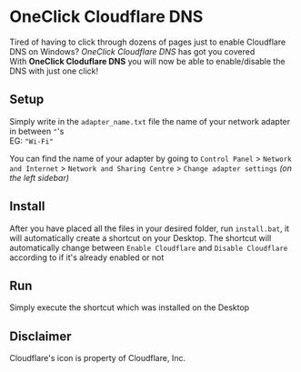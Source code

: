 # OneClick Cloudflare DNS
Tired of having to click through dozens of pages just to enable Cloudflare DNS on Windows? *OneClick Cloudflare DNS* has got you covered  
With **OneClick Cloduflare DNS** you will now be able to enable/disable the DNS with just one click!  
  
## Setup
Simply write in the `adapter_name.txt` file the name of your network adapter in between `"`'s  
EG: `"Wi-Fi"`  
  
You can find the name of your adapter by going to `Control Panel` > `Network and Internet` > `Network and Sharing Centre` > `Change adapter settings` *(on the left sidebar)*

## Install
After you have placed all the files in your desired folder, run `install.bat`, it will automatically create a shortcut on your Desktop.
The shortcut will automatically change between `Enable Cloudflare` and `Disable Cloudflare` according to if it's already enabled or not

## Run
Simply execute the shortcut which was installed on the Desktop

## Disclaimer
Cloudflare's icon is property of Cloudflare, Inc.